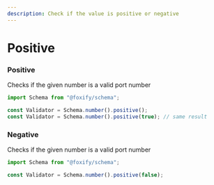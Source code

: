```yaml
---
description: Check if the value is positive or negative
---
```


# Positive

### Positive

Checks if the given number is a valid port number

```typescript
import Schema from "@foxify/schema";

const Validator = Schema.number().positive();
const Validator = Schema.number().positive(true); // same result
```

### Negative

Checks if the given number is a valid port number

```typescript
import Schema from "@foxify/schema";

const Validator = Schema.number().positive(false);
```

